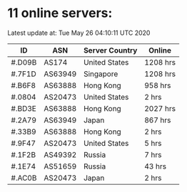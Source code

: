 # 11 online servers:

Latest update at: Tue May 26 04:10:11 UTC 2020

| ID | ASN | Server Country | Online |
| -- | --- | -------------- | ------ |
| #.D09B | AS174 | United States | 1208 hrs |
| #.7F1D | AS63949 | Singapore | 1208 hrs |
| #.B6F8 | AS63888 | Hong Kong | 958 hrs |
| #.0804 | AS20473 | United States | 2 hrs |
| #.BD3E | AS63888 | Hong Kong | 2027 hrs |
| #.2A79 | AS63949 | Japan | 867 hrs |
| #.33B9 | AS63888 | Hong Kong | 2 hrs |
| #.9F47 | AS20473 | United States | 5 hrs |
| #.1F2B | AS49392 | Russia | 7 hrs |
| #.1E74 | AS51659 | Russia | 43 hrs |
| #.AC0B | AS20473 | Japan | 2 hrs |

